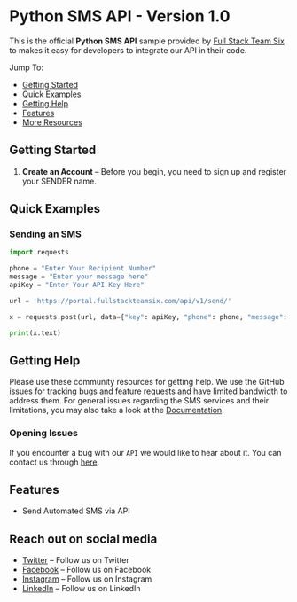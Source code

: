 # Python SMS API - Version 1.0

This is the official **Python SMS API** sample provided by [Full Stack Team Six](https://fullstackteamsix.com/) to makes it easy for developers to integrate our API in their code.

Jump To:
* [Getting Started](#Getting-Started)
* [Quick Examples](#Quick-Examples)
* [Getting Help](#Getting-Help)
* [Features](#Features) 
* [More Resources](#Resources) 

## Getting Started

1. **Create an Account** – Before you begin, you need to
   sign up and register your SENDER name.
 

## Quick Examples

### Sending an SMS

```python
import requests

phone = "Enter Your Recipient Number"
message = "Enter your message here"
apiKey = "Enter Your API Key Here"

url = 'https://portal.fullstackteamsix.com/api/v1/send/'

x = requests.post(url, data={"key": apiKey, "phone": phone, "message": message}, verify=True)

print(x.text)

```

## Getting Help

Please use these community resources for getting help. We use the GitHub issues for tracking bugs and feature requests and have limited bandwidth to address them.
For general issues regarding the SMS services and their limitations, you may also take a look at the [Documentation](https://fullstackteamsix.com/docs).


### Opening Issues

If you encounter a bug with our `API` we would like to hear about it. You can contact us through [here](https://fullstackteamsix.com/contacts.html).

## Features

* Send Automated SMS via API
 
## Reach out on social media

* [Twitter](www.twitter.com/fullstackteam6) – Follow us on Twitter 
* [Facebook](https://web.facebook.com/fullstackteamsix/) – Follow us on Facebook 
* [Instagram](https://www.instagram.com/full_stack_team_six/) – Follow us on Instagram 
* [LinkedIn](https://www.linkedin.com/company/full-stack-team-six) – Follow us on LinkedIn 
